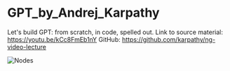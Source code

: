 # GPT_by_Andrej_Karpathy
Let's build GPT: from scratch, in code, spelled out.
Link to source material: https://youtu.be/kCc8FmEb1nY
GitHub: https://github.com/karpathy/ng-video-lecture

![Nodes](https://www.techiedelight.com/wp-content/uploads/Eulerian-path-for-directed-graphs.png "nodes")
